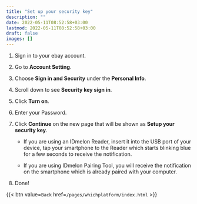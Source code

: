 ```yaml
---
title: "Set up your security key"
description: ""
date: 2022-05-11T08:52:58+03:00
lastmod: 2022-05-11T08:52:58+03:00
draft: false
images: []
---
```


1. Sign in to your ebay account.  

2. Go to **Account Setting**.  

3. Choose **Sign in and Security** under the **Personal Info**.  

4. Scroll down to see **Security key sign in**.  

5. Click **Turn on**.  

6. Enter your Password.  

7. Click **Continue** on the new page that will be shown as **Setup your security key**.  

    - If you are using an IDmelon Reader, insert it into the USB port of your device, tap your smartphone to the Reader which starts blinking blue for a few seconds to receive the notification.  
    
    - If you are using IDmelon Pairing Tool, you will receive the notification on the smartphone which is already paired with your computer.  

8. Done!  

{{< btn value=`Back` href=`/pages/whichplatform/index.html` >}}
